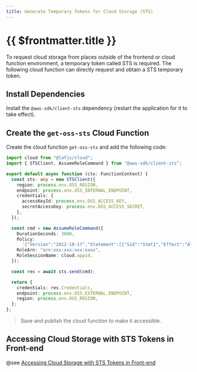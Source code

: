 ```yaml
---
title: Generate Temporary Tokens for Cloud Storage (STS)
---
```


# {{ $frontmatter.title }}

To request cloud storage from places outside of the frontend or cloud function environment, a temporary token called STS is required. The following cloud function can directly request and obtain a STS temporary token.

## Install Dependencies

Install the `@aws-sdk/client-sts` dependency (restart the application for it to take effect).

## Create the `get-oss-sts` Cloud Function

Create the cloud function `get-oss-sts` and add the following code:

```typescript
import cloud from "@lafjs/cloud";
import { STSClient, AssumeRoleCommand } from "@aws-sdk/client-sts";

export default async function (ctx: FunctionContext) {
  const sts: any = new STSClient({
    region: process.env.OSS_REGION,
    endpoint: process.env.OSS_INTERNAL_ENDPOINT,
    credentials: {
      accessKeyId: process.env.OSS_ACCESS_KEY,
      secretAccessKey: process.env.OSS_ACCESS_SECRET,
    },
  });

  const cmd = new AssumeRoleCommand({
    DurationSeconds: 3600,
    Policy:
      '{"Version":"2012-10-17","Statement":[{"Sid":"Stmt1","Effect":"Allow","Action":"s3:*","Resource":"arn:aws:s3:::*"}]}',
    RoleArn: "arn:xxx:xxx:xxx:xxxx",
    RoleSessionName: cloud.appid,
  });

  const res = await sts.send(cmd);

  return {
    credentials: res.Credentials,
    endpoint: process.env.OSS_EXTERNAL_ENDPOINT,
    region: process.env.OSS_REGION,
  };
};
```

> Save and publish the cloud function to make it accessible.

## Accessing Cloud Storage with STS Tokens in Front-end

@see [Accessing Cloud Storage with STS Tokens in Front-end](use-sts-in-client.md)